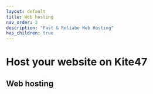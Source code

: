 ```yaml
---
layout: default
title: Web hosting
nav_order: 2
description: "Fast & Reliabe Web Hosting"
has_children: true
---
```


# Host your website on Kite47

## Web hosting

